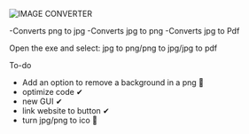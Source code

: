 ![IMAGE CONVERTER](https://user-images.githubusercontent.com/99787566/163769978-c0cbe0f8-f1ea-4abc-bc82-ce6c0a0c82aa.png)

-Converts png to jpg
-Converts jpg to png
-Converts jpg to Pdf

Open the exe and select: jpg to png/png to jpg/jpg to pdf

To-do
- Add an option to remove a background in a png 🔳
- optimize code ✔
- new GUI ✔
- link website to button ✔
- turn jpg/png to ico 🔳
